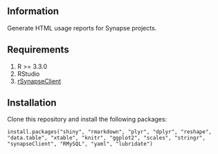 ## Information

Generate HTML usage reports for Synapse projects.

## Requirements

1. R >= 3.3.0
1. RStudio
1. [rSynapseClient](https://www.github.com/Sage-Bionetworks/rSynapseClient)

## Installation

Clone this repository and install the following packages:

```
install.packages("shiny", "rmarkdown", "plyr", "dplyr", "reshape", "data.table", "xtable", "knitr", "ggplot2", "scales", "stringr", "synapseClient", "RMySQL", "yaml", "lubridate")
```

